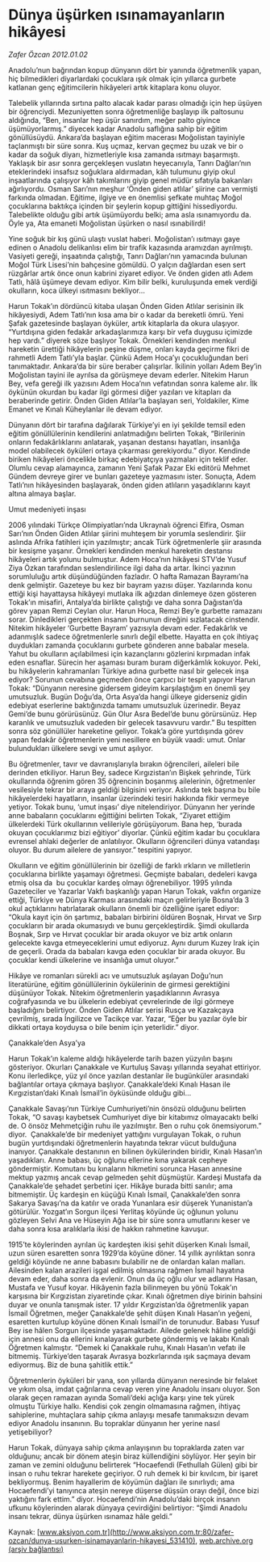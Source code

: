 # Dünya üşürken ısınamayanların hikâyesi

*Zafer Özcan 2012.01.02*

<div class="pNewsDetailMainContent ctx_content" itemprop="articleBody">
 <p>
  Anadolu’nun bağrından kopup dünyanın dört bir yanında öğretmenlik yapan, hiç bilmedikleri diyarlardaki çocuklara ışık olmak için yıllarca gurbete katlanan genç eğitimcilerin hikâyeleri artık kitaplara konu oluyor.
 </p>
 <p class="MsoNormal">
  Talebelik yıllarında sırtına palto alacak kadar parası olmadığı için hep üşüyen bir öğrenciydi. Mezuniyetten sonra öğretmenliğe başlayıp ilk paltosunu aldığında, “Ben, insanlar hep üşür sanırdım, meğer palto giyince üşümüyorlarmış.” diyecek kadar Anadolu saflığına sahip bir eğitim gönüllüsüydü. Ankara’da başlayan eğitim macerası Moğolistan tayiniyle taçlanmıştı bir süre sonra. Kuş uçmaz, kervan geçmez bu uzak ve bir o kadar da soğuk diyarı, hizmetleriyle kısa zamanda ısıtmayı başarmıştı. Yaklaşık bir asır sonra gerçekleşen vuslatın heyecanıyla, Tanrı Dağları’nın eteklerindeki insafsız soğuklara aldırmadan, kâh tulumunu giyip okul inşaatlarında çalışıyor kâh takımlarını giyip genel müdür sıfatıyla bakanları ağırlıyordu. Osman Sarı’nın meşhur ‘Önden giden atlılar’ şiirine can vermişti farkında olmadan. Eğitime, ilgiye ve en önemlisi şefkate muhtaç Moğol çocuklarına baktıkça içinden bir şeylerin kopup gittiğini hissediyordu. Talebelikte olduğu gibi artık üşümüyordu belki; ama asla ısınamıyordu da. Öyle ya, Ata emaneti Moğolistan üşürken o nasıl ısınabilirdi!
 </p>
 <p class="MsoNormal">
  Yine soğuk bir kış günü ulaştı vuslat haberi. Moğolistan’ı ısıtmayı gaye edinen o Anadolu delikanlısı elim bir trafik kazasında aramızdan ayrılmıştı. Vasiyeti gereği, inşaatında çalıştığı, Tanrı Dağları’nın yamacında bulunan Moğol Türk Lisesi’nin bahçesine gömüldü. O yalçın dağlardan esen sert rüzgârlar artık önce onun kabrini ziyaret ediyor. Ve önden giden atlı Adem Tatlı, hâlâ üşümeye devam ediyor. Kim bilir belki, kuruluşunda emek verdiği okulların, koca ülkeyi ısıtmasını bekliyor…
 </p>
 <p class="MsoNormal">
  Harun Tokak’ın dördüncü kitaba ulaşan Önden Giden Atlılar serisinin ilk hikâyesiydi, Adem Tatlı’nın kısa ama bir o kadar da bereketli ömrü. Yeni Şafak gazetesinde başlayan öyküler, artık kitaplarla da okura ulaşıyor. “Yurtdışına giden fedakâr arkadaşlarımıza karşı bir vefa duygusu içimizde hep vardı.” diyerek söze başlıyor Tokak. Örnekleri kendinden menkul hareketin ürettiği hikâyelerin peşine düşme, onları kayda geçirme fikri de rahmetli Adem Tatlı’yla başlar. Çünkü Adem Hoca’yı çocukluğundan beri tanımaktadır. Ankara’da bir süre beraber çalışırlar. İkilinin yolları Adem Bey’in Moğolistan tayini ile ayrılsa da görüşmeye devam ederler. Nitekim Harun Bey, vefa gereği ilk yazısını Adem Hoca’nın vefatından sonra kaleme alır. İlk öykünün okurdan bu kadar ilgi görmesi diğer yazıları ve kitapları da beraberinde getirir. Önden Giden Atlılar’la başlayan seri, Yoldakiler, Kime Emanet ve Kınalı Küheylanlar ile devam ediyor.
 </p>
 <p class="MsoNormal">
  Dünyanın dört bir tarafına dağılarak Türkiye’yi en iyi şekilde temsil eden eğitim gönüllülerinin kendilerini anlatmadığını belirten Tokak, “Birilerinin onların fedakârlıklarını anlatarak, yaşanan destansı hayatları, insanlığa model olabilecek öyküleri ortaya çıkarması gerekiyordu.” diyor. Kendinde biriken hikâyeleri öncelikle birkaç edebiyatçıya yazmaları için teklif eder. Olumlu cevap alamayınca, zamanın Yeni Şafak Pazar Eki editörü Mehmet Gündem devreye girer ve bunları gazeteye yazmasını ister. Sonuçta, Adem Tatlı’nın hikâyesinden başlayarak, önden giden atlıların yaşadıklarını kayıt altına almaya başlar.
 </p>
 <p class="MsoNormal">
 </p>
 <p class="MsoNormal">
  Umut medeniyeti inşası
 </p>
 <p class="MsoNormal">
  2006 yılındaki Türkçe Olimpiyatları’nda Ukraynalı öğrenci Elfira, Osman Sarı’nın Önden Giden Atlılar şiirini muhteşem bir yorumla seslendirir. Şiir aslında Afrika fatihleri için yazılmıştır; ancak Türk öğretmenlerle şiir arasında bir kesişme yaşanır. Örnekleri kendinden menkul hareketin destansı hikâyeleri artık yolunu bulmuştur. Adem Hoca’nın hikâyesi STV’de Yusuf Ziya Özkan tarafından seslendirilince ilgi daha da artar. İkinci yazının sorumluluğu artık düşündüğünden fazladır. O hafta Ramazan Bayramı’na denk gelmiştir. Gazeteye bu kez bir bayram yazısı düşer. Yazılarında konu ettiği kişi hayattaysa hikâyeyi mutlaka ilk ağızdan dinlemeye özen gösteren Tokak’ın misafiri, Antalya’da birlikte çalıştığı ve daha sonra Dağıstan’da görev yapan Remzi Ceylan olur. Harun Hoca, Remzi Bey’e gurbette ramazanı sorar. Dinledikleri gerçekten insanın burnunun direğini sızlatacak cinstendir. Nitekim hikâyeler ‘Gurbette Bayram’ yazısıyla devam eder. Fedakârlık ve adanmışlık sadece öğretmenlerle sınırlı değil elbette. Hayatta en çok ihtiyaç duydukları zamanda çocuklarını gurbete gönderen anne babalar mesela. Yahut bu okulların açılabilmesi için kazançlarını gözlerini kırpmadan infak eden esnaflar. Sürecin her aşaması buram buram diğerkâmlık kokuyor. Peki, bu hikâyelerin kahramanları Türkiye adına gurbette nasıl bir gelecek inşa ediyor? Sorunun cevabına geçmeden önce çarpıcı bir tespit yapıyor Harun Tokak: “Dünyanın neresine gidersem gideyim karşılaştığım en önemli şey umutsuzluk. Bugün Doğu’da, Orta Asya’da hangi ülkeye giderseniz gidin edebiyat eserlerine baktığınızda tamamı umutsuzluk üzerinedir. Beyaz Gemi’de bunu görürüsünüz. Gün Olur Asra Bedel’de bunu görürsünüz. Hep karanlık ve umutsuzluk vadeden bir gelecek tasavvuru vardır.” Bu tespitten sonra söz gönüllüler hareketine geliyor. Tokak’a göre yurtdışında görev yapan fedakâr öğretmenlerin yeni nesillere en büyük vaadi: umut. Onlar bulundukları ülkelere sevgi ve umut aşılıyor.
 </p>
 <p class="MsoNormal">
  Bu öğretmenler, tavır ve davranışlarıyla bırakın öğrencileri, aileleri bile derinden etkiliyor. Harun Bey, sadece Kırgızistan’ın Bişkek şehrinde, Türk okullarında öğrenim gören 35 öğrencinin boşanmış ailelerinin, öğretmenler vesilesiyle tekrar bir araya geldiği bilgisini veriyor. Aslında tek başına bu bile hikâyelerdeki hayatların, insanlar üzerindeki tesiri hakkında fikir vermeye yetiyor. Tokak bunu, ‘umut inşası’ diye nitelendiriyor. Dünyanın her yerinde anne babaların çocuklarını eğittiğini belirten Tokak, “Ziyaret ettiğim ülkelerdeki Türk okullarının velileriyle görüşüyorum. Bana hep, ‘burada okuyan çocuklarımız bizi eğitiyor’ diyorlar. Çünkü eğitim kadar bu çocuklara evrensel ahlaki değerler de anlatılıyor. Okulların öğrencileri dünya vatandaşı oluyor. Bu durum ailelere de yansıyor.” tespitini yapıyor.
 </p>
 <p class="MsoNormal">
  Okulların ve eğitim gönüllülerinin bir özelliği de farklı ırkların ve milletlerin çocuklarına birlikte yaşamayı öğretmesi. Geçmişte babaları, dedeleri kavga etmiş olsa da  bu çocuklar kardeş olmayı öğrenebiliyor. 1995 yılında Gazeteciler ve Yazarlar Vakfı başkanlığı yapan Harun Tokak, vakfın organize ettiği, Türkiye ve Dünya Karması arasındaki maçın gelirleriyle Bosna’da 3 okul açtıklarını hatırlatarak okulların önemli bir özelliğine işaret ediyor: “Okula kayıt için ön şartımız, babaları birbirini öldüren Boşnak, Hırvat ve Sırp çocukların bir arada okumasıydı ve bunu gerçekleştirdik. Şimdi okullarda Boşnak, Sırp ve Hırvat çocuklar bir arada okuyor ve biz artık onların gelecekte kavga etmeyeceklerini umut ediyoruz. Aynı durum Kuzey Irak için de geçerli. Orada da babaları kavga eden çocuklar bir arada okuyor. Bu çocuklar kendi ülkelerine ve insanlığa umut oluyor.”
 </p>
 <p class="MsoNormal">
  Hikâye ve romanları sürekli acı ve umutsuzluk aşılayan Doğu’nun literatürüne, eğitim gönüllülerinin öykülerinin de girmesi gerektiğini düşünüyor Tokak. Nitekim öğretmenlerin yaşadıklarının Avrasya coğrafyasında ve bu ülkelerin edebiyat çevrelerinde de ilgi görmeye başladığını belirtiyor. Önden Giden Atlılar serisi Rusça ve Kazakçaya çevrilmiş, sırada İngilizce ve Tacikçe var. Yazar, “Eğer bu yazılar öyle bir dikkati ortaya koyduysa o bile benim için yeterlidir.” diyor.
 </p>
 <p class="MsoNormal">
 </p>
 <p class="MsoNormal">
  Çanakkale’den Asya’ya
 </p>
 <p class="MsoNormal">
  Harun Tokak’ın kaleme aldığı hikâyelerde tarih bazen yüzyılın başını gösteriyor. Okurları Çanakkale ve Kurtuluş Savaşı yıllarında seyahat ettiriyor. Konu ilerledikçe, yüz yıl önce yazılan destanlar ile bugünküler arasındaki bağlantılar ortaya çıkmaya başlıyor. Çanakkale’deki Kınalı Hasan ile Kırgızistan’daki Kınalı İsmail’in öyküsünde olduğu gibi…
 </p>
 <p class="MsoNormal">
  Çanakkale Savaşı’nın Türkiye Cumhuriyeti’nin önsözü olduğunu belirten Tokak, “O savaşı kaybetsek Cumhuriyet diye bir kitabımız olmayacaktı belki de. O önsöz Mehmetçiğin ruhu ile yazılmıştır. Ben o ruhu çok önemsiyorum.” diyor.  Çanakkale’de bir medeniyet yattığını vurgulayan Tokak, o ruhun bugün yurtdışındaki öğretmenlerin hayatında tekrar vücut bulduğuna inanıyor. Çanakkale destanının en bilinen öykülerinden biridir, Kınalı Hasan’ın yaşadıkları. Anne babası, üç oğlunu ellerine kına yakarak cepheye göndermiştir. Komutanı bu kınaların hikmetini sorunca Hasan annesine mektup yazmış ancak cevap gelmeden şehit düşmüştür. Kardeşi Mustafa da Çanakkale’de şehadet şerbetini içer. Hikâye burada bitti sanılır; ama bitmemiştir. Üç kardeşin en küçüğü Kınalı İsmail, Çanakkale’den sonra Sakarya Savaşı’na da katılır ve orada Yunanlara esir düşerek Yunanistan’a götürülür. Yozgat’ın Sorgun ilçesi Yerlitaş köyünde üç oğlunun yolunu gözleyen Selvi Ana ve Hüseyin Ağa ise bir süre sonra umutlarını keser ve daha sonra kısa aralıklarla ikisi de hakkın rahmetine kavuşur.
 </p>
 <p class="MsoNormal">
  1915’te köylerinden ayrılan üç kardeşten ikisi şehit düşerken Kınalı İsmail, uzun süren esaretten sonra 1929’da köyüne döner. 14 yıllık ayrılıktan sonra geldiği köyünde ne anne babasını bulabilir ne de onlardan kalan malları. Ailesinden kalan arazileri işgal edilmiş olmasına rağmen İsmail hayatına devam eder, daha sonra da evlenir. Onun da üç oğlu olur ve adlarını Hasan, Mustafa ve Yusuf koyar. Hikâyenin fazla bilinmeyen bu yönü Tokak’ın karşısına bir Kırgızistan ziyaretinde çıkar. Kınalı öğretmen diye birinin bahsini duyar ve onunla tanışmak ister. 17 yıldır Kırgızistan’da öğretmenlik yapan İsmail Öğretmen, meğer Çanakkale’de şehit düşen Kınalı Hasan’ın yeğeni, esaretten kurtulup köyüne dönen Kınalı İsmail’in de torunudur. Babası Yusuf Bey ise hâlen Sorgun ilçesinde yaşamaktadır. Ailede gelenek hâline geldiği için annesi onu da ellerini kınalayarak gurbete göndermiş ve lakabı Kınalı Öğretmen kalmıştır. “Demek ki Çanakkale ruhu, Kınalı Hasan’ın vefatı ile bitmemiş. Türkiye’den taşarak Avrasya bozkırlarında ışık saçmaya devam ediyormuş. Biz de buna şahitlik ettik.”
 </p>
 <p class="MsoNormal">
  Öğretmenlerin öyküleri bir yana, son yıllarda dünyanın neresinde bir felaket ve yıkım olsa, imdat çağrılarına cevap veren yine Anadolu insanı oluyor. Son olarak geçen ramazan ayında Somali’deki açlığa karşı yine tek yürek olmuştu Türkiye halkı. Kendisi çok zengin olmamasına rağmen, ihtiyaç sahiplerine, muhtaçlara sahip çıkma anlayışı mesafe tanımaksızın devam ediyor Anadolu insanının. Bu topraklar dünyanın her yerine nasıl yetişebiliyor?
 </p>
 <p class="MsoNormal">
  Harun Tokak, dünyaya sahip çıkma anlayışının bu topraklarda zaten var olduğunu; ancak bir dönem ateşin biraz küllendiğini söylüyor. Her şeyin bir zaman ve zemini olduğunu belirterek “Hocaefendi (Fethullah Gülen) gibi bir insan o ruhu tekrar harekete geçiriyor. O ruh demek ki bir kıvılcım, bir işaret bekliyormuş. Benim hayallerim de köyümün dağları ile sınırlıydı; ama Hocaefendi’yi tanıyınca ateşin nereye düşerse düşsün orayı değil, önce bizi yaktığını fark ettim.” diyor. Hocaefendi’nin Anadolu’daki birçok insanın ufkunu köylerinden alarak dünyaya çevirdiğini belirtiyor: “Şimdi Anadolu insanı tekrar, dünya üşürken ısınamaz hâle geldi.”
 </p>
</div>


Kaynak: [www.aksiyon.com.tr](http://www.aksiyon.com.tr:80/zafer-ozcan/dunya-usurken-isinamayanlarin-hikayesi_531410), [web.archive.org (arşiv bağlantısı)](http://web.archive.org/web/20151107030219/http://www.aksiyon.com.tr:80/zafer-ozcan/dunya-usurken-isinamayanlarin-hikayesi_531410)
